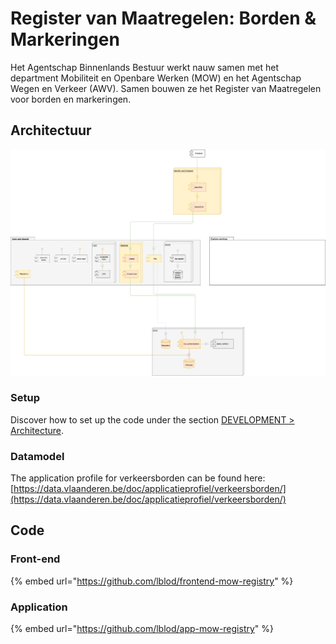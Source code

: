 # Register van Maatregelen: Borden & Markeringen

Het Agentschap Binnenlands Bestuur werkt nauw samen met het department Mobiliteit en Openbare Werken \(MOW\) en het Agentschap Wegen en Verkeer \(AWV\). Samen bouwen ze het Register van Maatregelen voor borden en markeringen.

## Architectuur

![](../.gitbook/assets/app-mow-registry-architecture-diagram%20%281%29.png)



### Setup

Discover how to set up the code under the section [DEVELOPMENT &gt; Architecture](../ontwikkeling/architectuur/).

### Datamodel

The application profile for verkeersborden can be found here: [https://data.vlaanderen.be/doc/applicatieprofiel/verkeersborden/](https://data.vlaanderen.be/doc/applicatieprofiel/verkeersborden/)

## Code

### Front-end

{% embed url="https://github.com/lblod/frontend-mow-registry" %}

### Application

{% embed url="https://github.com/lblod/app-mow-registry" %}



